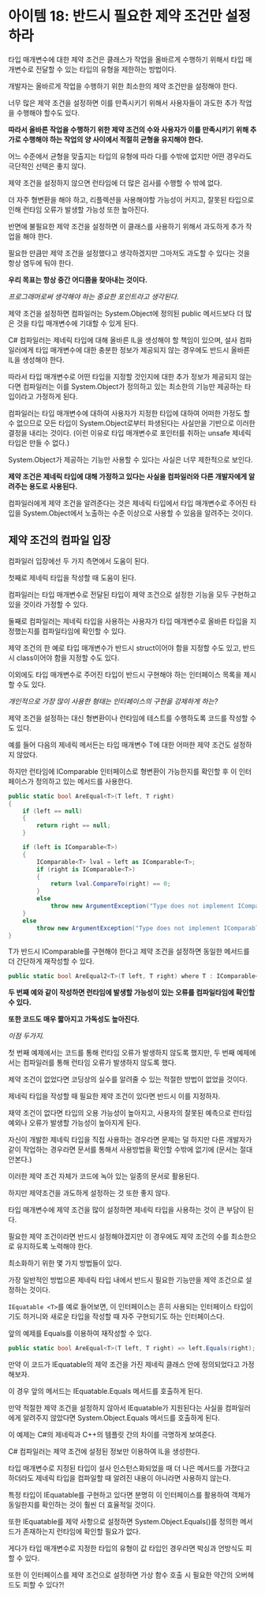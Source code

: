 # 아이템 18: 반드시 필요한 제약 조건만 설정하라

타입 매개변수에 대한 제약 조건은 클래스가 작업을 올바르게 수행하기 위해서 타입 매개변수로 전달할 수 있는 타입의 유형을 제한하는 방법이다.

개발자는 올바르게 작업을 수행하기 위한 최소한의 제약 조건만을 설정해야 한다.

너무 많은 제약 조건을 설정하면 이를 만족시키기 위해서 사용자들이 과도한 추가 작업을 수행해야 할수도 있다.

**따라서 올바른 작업을 수행하기 위한 제약 조건의 수와 사용자가 이를 만족시키기 위해 추가로 수행해야 하는 작업의 양 사이에서 적절히 균형을 유지해야 한다.**

어느 수준에서 균형을 맞출지는 타입의 유형에 따라 다를 수밖에 없지만 어떤 경우라도 극단적인 선택은 좋지 않다.

제약 조건을 설정하지 않으면 런타임에 더 많은 검사를 수행할 수 밖에 없다.

더 자주 형변환을 해야 하고, 리플렉션을 사용해야할 가능성이 커지고, 잘못된 타입으로 인해 런타임 오류가 발생할 가능성 또한 높아진다.

반면에 불필요한 제약 조건을 설정하면 이 클래스를 사용하기 위해서 과도하게 추가 작업을 해야 한다.

필요한 만큼만 제약 조건을 설정했다고 생각하겠지만 그마저도 과도할 수 있다는 것을 항상 염두에 둬야 한다.

**우리 목표는 항상 중간 어디쯤을 찾아내는 것이다.**

*프로그래머로써 생각해야 하는 중요한 포인트라고 생각된다.*

제약 조건을 설정하면 컴파일러는 System.Object에 정의된 public 메서드보다 더 많은 것을 타입 매개변수에 기대할 수 있게 된다.

C# 컴파일러는 제네릭 타입에 대해 올바른 IL을 생성해야 할 책임이 있으며, 설사 컴파일러에게 타입 매개변수에 대한 충분한 정보가 제공되지 않는 경우에도 반드시 올바른 IL을 생성해야 한다.

따라서 타입 매개변수로 어떤 타입을 지정할 것인지에 대한 추가 정보가 제공되지 않는다면 컴파일러는 이를 System.Object가 정의하고 있는 최소한의 기능만 제공하는 타입이라고 가정하게 된다.

컴파일러는 타입 매개변수에 대하여 사용자가 지정한 타입에 대하여 어떠한 가정도 할 수 없으므로 모든 타입이 System.Object로부터 파생된다는 사실만을 기반으로 이러한 결정을 내리는 것이다. (이런 이유로 타입 매개변수로 포인터를 취하는 unsafe 제네릭 타입은 만들 수 없다.)

System.Object가 제공하는 기능만 사용할 수 있다는 사실은 너무 제한적으로 보인다.

**제약 조건은 제네릭 타입에 대해 가정하고 있다는 사실을 컴파일러와 다른 개발자에게 알려주는 용도로 사용된다.**

컴파일러에게 제약 조건을 알려준다는 것은 제네릭 타입에서 타입 매개변수로 주어진 타입을 System.Object에서 노출하는 수준 이상으로 사용할 수 있음을 알려주는 것이다.

## 제약 조건의 컴파일 입장

컴파일러 입장에선 두 가지 측면에서 도움이 된다.

첫째로 제네릭 타입을 작성할 때 도움이 된다.

컴파일러는 타입 매개변수로 전달된 타입이 제약 조건으로 설정한 기능을 모두 구현하고 있을 것이라 가정할 수 있다.

둘째로 컴파일러는 제네릭 타입을 사용하는 사용자가 타입 매개변수로 올바른 타입을 지정했는지를 컴파일타임에 확인할 수 있다.

제약 조건의 한 예로 타입 매개변수가 반드시 struct이어야 함을 지정할 수도 있고, 반드시 class이어야 함을 지정할 수도 있다.

이외에도 타입 매개변수로 주어진 타입이 반드시 구현해야 하는 인터페이스 목록을 제시할 수도 있다.

*개인적으로 가장 많이 사용한 형태는 인터페이스의 구현을 강제하게 하는?*

제약 조건을 설정하는 대신 형변환이나 런타임에 테스트를 수행하도록 코드를 작성할 수도 있다.

예를 들어 다음의 제네릭 메서든는 타입 매개변수 T에 대한 어떠한 제약 조건도 설정하지 않았다.

하지만 런타임에 IComparable<T> 인터페이스로 형변환이 가능한지를 확인할 후 이 인터페이스가 정의하고 있는 메서드를 사용한다.

```cs
public static bool AreEqual<T>(T left, T right)
{
    if (left == null)
    {
        return right == null;
    }

    if (left is IComparable<T>)
    {
        IComparable<T> lval = left as IComparable<T>;
        if (right is IComparable<T>)
        {
            return lval.CompareTo(right) == 0;
        }
        else
            throw new ArgumentException("Type does not implement IComparable<T>", nameof(right));
    }
    else
        throw new ArgumentException("Type does not implement IComparable<T>", nameof(left));
}
```

T가 반드시 IComparable<T>를 구현해야 한다고 제약 조건을 설정하면 동일한 메서드를 더 간단하게 재작성할 수 있다.

```cs
public static bool AreEqual2<T>(T left, T right) where T : IComparable<T> => left.CompareTo(right) == 0;
```

**두 번째 예와 같이 작성하면 런타임에 발생할 가능성이 있는 오류를 컴파일타임에 확인할 수 있다.**

**또한 코드도 매우 짧아지고 가독성도 높아진다.**

*이점 두가지.*

첫 번째 예제에서는 코드를 통해 런타임 오류가 발생하지 않도록 했지만, 두 번째 예제에서는 컴파일러를 통해 런타임 오류가 발생하지 않도록 했다.

제약 조건이 없었다면 코딩상의 실수를 알려줄 수 있는 적절한 방법이 없었을 것이다.

제네릭 타입을 작성할 때 필요한 제약 조건이 있다면 반드시 이를 지정하자.

재약 조건이 없다면 타입의 오용 가능성이 높아지고, 사용자의 잘못된 예측으로 런타임 예외나 오류가 발생할 가능성이 높아지게 된다.

자신이 개발한 제네릭 타입을 직접 사용하는 경우라면 문제는 덜 하지만 다른 개발자가 같이 작업하는 경우라면 문서를 통해서 사용방법을 확인할 수밖에 없기에 (문서는 절대 안본다.)

이러한 제약 조건 자체가 코드에 녹아 있는 일종의 문서로 활용된다.

하지만 제약조건을 과도하게 설정하는 것 또한 좋지 않다.

타입 매개변수에 제약 조건을 많이 설정하면 제네릭 타입을 사용하는 것이 큰 부담이 된다.

필요한 제약 조건이라면 반드시 설정해야겠지만 이 경우에도 제약 조건의 수를 최소한으로 유지하도록 노력해야 한다.

최소화하기 위한 몇 가지 방법들이 있다.

가장 일반적인 방법으론 제네릭 타입 내에서 반드시 필요한 기능만을 제약 조건으로 설정하는 것이다.

`IEquatable <T>`를 예로 들어보면, 이 인터페이스는 흔히 사용되는 인터페이스 타입이기도 하거니와 새로운 타입을 작성할 때 자주 구현되기도 하는 인터페이스다.

앞의 예제를 Equals를 이용하여 재작성할 수 있다.

```cs
public static bool AreEqual<T>(T left, T right) => left.Equals(right);
```

만약 이 코드가 IEquatable<T>의 제약 조건을 가진 제네릭 클래스 안에 정의되었다고 가정해보자.

이 경우 앞의 메서드는 IEquatable<T>.Equals 메서드를 호출하게 된다.

만약 적절한 제약 조건을 설정하지 않아서 IEquatable<T>가 지원된다는 사실을 컴파일러에게 알려주지 않았다면 System.Object.Equals 메서드를 호출하게 된다.

이 예제는 C#의 제네릭과 C++의 템플릿 간의 차이를 극명하게 보여준다.

C# 컴파일러는 제약 조건에 설정된 정보만 이용하여 IL을 생성한다.

타입 매개변수로 지정된 타입이 설사 인스턴스화되었을 때 더 나은 메서드를 가졌다고 하더라도 제네릭 타입을 컴파일할 때 알려진 내용이 아니라면 사용하지 않는다.

특정 타입이 IEquatable<T>를 구현하고 있다면 분명히 이 인터페이스를 활용하여 객체가 동일한지를 확인하는 것이 훨씬 더 효율적일 것이다.

또한 IEquatable<T>를 제약 사항으로 설정하면 System.Object.Equals()를 정의한 메서드가 존재하는지 런타임에 확인할 필요가 없다.

게다가 타입 매개변수로 지정한 타입의 유형이 값 타입인 경우라면 박싱과 언방식도 피할 수 있다.

또한 이 인터페이스를 제약 조건으로 설정하면 가상 함수 호출 시 필요한 약간의 오버헤드도 피할 수 있다?!
